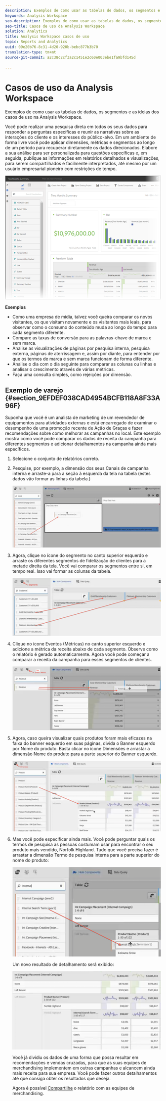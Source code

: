 ```yaml
---
description: Exemplos de como usar as tabelas de dados, os segmentos e as ideias dos casos de uso na Analysis Workspace.
keywords: Analysis Workspace
seo-description: Exemplos de como usar as tabelas de dados, os segmentos e as ideias dos casos de uso na Analysis Workspace.
seo-title: Casos de uso da Analysis Workspace
solution: Analytics
title: Analysis Workspace casos de uso
topic: Reports and Analytics
uuid: 09e20b76-8c31-4d20-920b-bebc877b3b70
translation-type: tm+mt
source-git-commit: a2c38c2cf3a2c1451e2c60e003ebe1fa9bfd145d

---
```



# Casos de uso da Analysis Workspace

Exemplos de como usar as tabelas de dados, os segmentos e as ideias dos casos de uso na Analysis Workspace.

Você pode realizar uma pesquisa direta em todos os seus dados para responder a perguntas específicas e reunir as narrativas sobre as interações do cliente e os interesses do público-alvo. Em um ambiente de forma livre você pode aplicar dimensões, métricas e segmentos ao longo de um período para recuperar diretamente os dados direcionados. Elabore a sua análise para ser personalizada para questões específicas e, em seguida, publique as informações em relatórios detalhados e visualizações, para serem compartilhados e facilmente interpretados, até mesmo por um usuário empresarial pioneiro com restrições de tempo.

![](assets/two-months-summary-project.png)

**Exemplos**

* Como uma empresa de mídia, talvez você queira comparar os novos visitantes, os que visitam novamente e os visitantes mais leais, para observar como o consumo do conteúdo muda ao longo do tempo para cada segmento diferente.
* Compare as taxas de conversão para as palavras-chave de marca e sem marca.
* Analise as visualizações de páginas por pesquisa interna, pesquisa externa, páginas de aterrissagem e, assim por diante, para entender por que os termos de marca e sem marca funcionam de forma diferente.
* Analise o dia com o dia seguinte para comparar as colunas ou linhas e analisar o crescimento através de várias métricas.
* Faça uma consulta simples, como rejeições por dimensão.

## Exemplo de varejo {#section_9EFDEF038CAD4954BCFB118A8F33A96F}

Suponha que você é um analista de marketing de um revendedor de equipamentos para atividades externas e está encarregado de examinar o desempenho de uma promoção recente de Ação de Graças e fazer recomendações sobre como melhorar as campanhas no local. Este exemplo mostra como você pode comparar os dados de receita da campanha para diferentes segmentos e adicionar detalhamentos na campanha ainda mais específicos.

1. Selecione o conjunto de relatórios correto.
1. Pesquise, por exemplo, a dimensão dos seus Canais de campanha interna e arraste-a para a seção à esquerda da tela na tabela (estes dados vão formar as linhas da tabela.)

   ![](assets/drag_dimension.png)

1. Agora, clique no ícone do segmento no canto superior esquerdo e arraste os diferentes segmentos de fidelização de clientes para a metade direita da tela. Você vai comparar os segmentos entre si, em tempo real. Isso vai formar as colunas da tabela.

   ![](assets/drag_segments.png)

1. Clique no ícone Eventos (Métricas) no canto superior esquerdo e adicione a métrica da receita abaixo de cada segmento. Observe como o relatório é gerado automaticamente. Agora você pode começar a comparar a receita da campanha para esses segmentos de clientes.

   ![](assets/drag_metrics.png)

1. Agora, caso queira visualizar quais produtos foram mais eficazes na faixa do banner esquerdo em suas páginas, divida o Banner esquerdo por Nome do produto. Basta clicar no ícone Dimensões e arrastar a dimensão Nome do produto para a parte superior do Banner esquerdo.

   ![](assets/breakdown_prodname.png)

1. Mas você pode especificar ainda mais. Você pode perguntar quais os termos de pesquisa as pessoas costumam usar para encontrar o seu produto mais vendido, Norfolk Highland. Tudo que você precisa fazer é arrastar a dimensão Termo de pesquisa interna para a parte superior do nome do produto:

   ![](assets/breakdown_intsearchterm.png)

   Um novo resultado de detalhamento será exibido:

   ![](assets/breakdown_result.png)

   Você já dividiu os dados de uma forma que possa resultar em recomendações e vendas cruzadas, para que as suas equipes de merchandising implementem em outras campanhas e alcancem ainda mais receita para sua empresa. Você pode fazer outros detalhamentos até que consiga obter os resultados que deseja.

   Agora é possível [Compartilhe](../../analyze/analysis-workspace/curate-share/curate.md#concept_4A9726927E7C44AFA260E2BB2721AFC6) o relatório com as equipes de merchandising.

